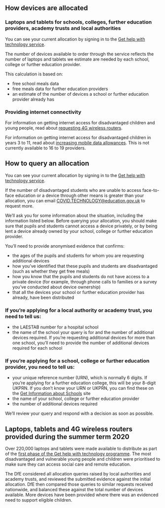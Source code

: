 ## How devices are allocated

### Laptops and tablets for schools, colleges, <span class='app-no-wrap'>further education providers</span>, <span class='app-no-wrap'>academy trusts</span> and <span class='app-no-wrap'>local authorities</span>

<div class="govuk-inset-text">
  You can see your current allocation by signing in to the <a class="govuk-link" href="/start">Get help with technology service</a>.
</div>

The number of devices available to order through the service reflects the number of laptops and tablets we estimate are needed by each school, college or further education provider.

This calculation is based on:

* free school meals data
* free meals data for further education providers
* an estimate of the number of devices a school or further education provider already has

### Providing internet connectivity

For information on getting internet access for disadvantaged children and young people, read about [requesting 4G wireless routers](/how-to-request-4g-wireless-routers).

For information on getting internet access for disadvantaged children in years 3 to 11, read about [increasing mobile data allowances](/about-increasing-mobile-data). This is not currently available to 16 to 19 providers.

## How to query an allocation

You can see your current allocation by signing in to the <a class="govuk-link" href="/start">Get help with technology service</a>.

If the number of disadvantaged students who are unable to access face-to-face education or a device through other means is greater than your allocation, you can email [COVID.TECHNOLOGY@education.gov.uk](mailto:COVID.TECHNOLOGY@education.gov.uk) to request more.

We’ll ask you for some information about the situation, including the information listed below. Before querying your allocation, you should make sure that pupils and students cannot access a device privately, or by being lent a device already owned by your school, college or further education provider.

You’ll need to provide anonymised evidence that confirms:

* the ages of the pupils and students for whom you are requesting additional devices
* how you’ve identified that these pupils and students are disadvantaged (such as whether they get free meals)
* how you know that the pupils and students do not have access to a private device (for example, through phone calls to families or a survey you’ve conducted about device ownership)
* that all the devices your school or further education provider has already, have been distributed

### If you’re applying for a local authority or academy trust, you need to tell us:

* the LAESTAB number for a hospital school
* the name of the school your query is for and the number of additional devices required. If you’re requesting additional devices for more than one school, you’ll need to provide the number of additional devices required for each school

### If you’re applying for a school, college or further education provider, you need to tell us:

* your unique reference number (URN), which is normally 6 digits. If you’re applying for a further education college, this will be your 8-digit UKPRN. If you don’t know your URN or UKPRN, you can find these on the [Get Information about Schools](https://get-information-schools.service.gov.uk/) site
* the name of your school, college or further education provider
* the number of additional devices required

We’ll review your query and respond with a decision as soon as possible.

## Laptops, tablets and 4G wireless routers provided during the summer term 2020

Over 220,000 laptops and tablets were made available to distribute as part of the [first phase of the Get help with technology programme](https://www.gov.uk/guidance/laptops-tablets-and-4g-wireless-routers-provided-during-coronavirus-covid-19). The most disadvantaged and vulnerable young people and children were prioritised to make sure they can access social care and remote education.

The DfE considered all allocation queries raised by local authorities and academy trusts, and reviewed the submitted evidence against the initial allocation. DfE then compared those queries to similar requests received nationwide, and balanced these against the total number of devices available. More devices have been provided where there was an evidenced need to support eligible children.
